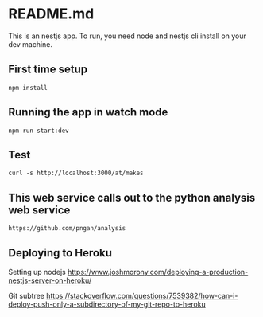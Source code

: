 
# README.md

This is an nestjs app. To run, you need node and nestjs cli install on your dev machine.

## First time setup
```npm install```

## Running the app in watch mode
```npm run start:dev```

## Test
```curl -s http://localhost:3000/at/makes```


## This web service calls out to the python analysis web service
```https://github.com/pngan/analysis```

## Deploying to Heroku

Setting up nodejs
https://www.joshmorony.com/deploying-a-production-nestjs-server-on-heroku/

Git subtree
https://stackoverflow.com/questions/7539382/how-can-i-deploy-push-only-a-subdirectory-of-my-git-repo-to-heroku
